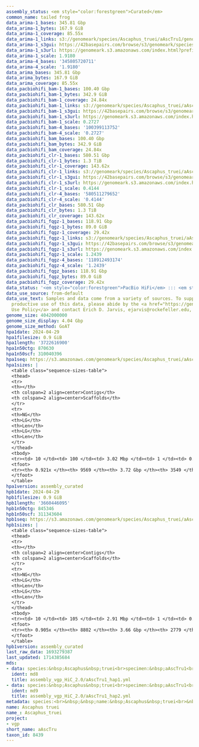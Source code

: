 ```yaml
---
assembly_status: <em style="color:forestgreen">Curated</em>
common_name: tailed frog
data_arima-1_bases: 345.81 Gbp
data_arima-1_bytes: 167.9 GiB
data_arima-1_coverage: 85.55x
data_arima-1_links: s3://genomeark/species/Ascaphus_truei/aAscTru1/genomic_data/arima/<br>
data_arima-1_s3gui: https://42basepairs.com/browse/s3/genomeark/species/Ascaphus_truei/aAscTru1/genomic_data/arima/
data_arima-1_s3url: https://genomeark.s3.amazonaws.com/index.html?prefix=species/Ascaphus_truei/aAscTru1/genomic_data/arima/
data_arima-1_scale: 1.9180
data_arima-4_bases: '345805720711'
data_arima-4_scale: '1.9180'
data_arima_bases: 345.81 Gbp
data_arima_bytes: 167.9 GiB
data_arima_coverage: 85.55x
data_pacbiohifi_bam-1_bases: 100.40 Gbp
data_pacbiohifi_bam-1_bytes: 342.9 GiB
data_pacbiohifi_bam-1_coverage: 24.84x
data_pacbiohifi_bam-1_links: s3://genomeark/species/Ascaphus_truei/aAscTru1/genomic_data/pacbio_hifi/<br>
data_pacbiohifi_bam-1_s3gui: https://42basepairs.com/browse/s3/genomeark/species/Ascaphus_truei/aAscTru1/genomic_data/pacbio_hifi/
data_pacbiohifi_bam-1_s3url: https://genomeark.s3.amazonaws.com/index.html?prefix=species/Ascaphus_truei/aAscTru1/genomic_data/pacbio_hifi/
data_pacbiohifi_bam-1_scale: 0.2727
data_pacbiohifi_bam-4_bases: '100399113752'
data_pacbiohifi_bam-4_scale: '0.2727'
data_pacbiohifi_bam_bases: 100.40 Gbp
data_pacbiohifi_bam_bytes: 342.9 GiB
data_pacbiohifi_bam_coverage: 24.84x
data_pacbiohifi_clr-1_bases: 580.51 Gbp
data_pacbiohifi_clr-1_bytes: 1.3 TiB
data_pacbiohifi_clr-1_coverage: 143.62x
data_pacbiohifi_clr-1_links: s3://genomeark/species/Ascaphus_truei/aAscTru1/genomic_data/pacbio_hifi/<br>
data_pacbiohifi_clr-1_s3gui: https://42basepairs.com/browse/s3/genomeark/species/Ascaphus_truei/aAscTru1/genomic_data/pacbio_hifi/
data_pacbiohifi_clr-1_s3url: https://genomeark.s3.amazonaws.com/index.html?prefix=species/Ascaphus_truei/aAscTru1/genomic_data/pacbio_hifi/
data_pacbiohifi_clr-1_scale: 0.4144
data_pacbiohifi_clr-4_bases: '580511279652'
data_pacbiohifi_clr-4_scale: '0.4144'
data_pacbiohifi_clr_bases: 580.51 Gbp
data_pacbiohifi_clr_bytes: 1.3 TiB
data_pacbiohifi_clr_coverage: 143.62x
data_pacbiohifi_fqgz-1_bases: 118.91 Gbp
data_pacbiohifi_fqgz-1_bytes: 89.0 GiB
data_pacbiohifi_fqgz-1_coverage: 29.42x
data_pacbiohifi_fqgz-1_links: s3://genomeark/species/Ascaphus_truei/aAscTru1/genomic_data/pacbio_hifi/<br>
data_pacbiohifi_fqgz-1_s3gui: https://42basepairs.com/browse/s3/genomeark/species/Ascaphus_truei/aAscTru1/genomic_data/pacbio_hifi/
data_pacbiohifi_fqgz-1_s3url: https://genomeark.s3.amazonaws.com/index.html?prefix=species/Ascaphus_truei/aAscTru1/genomic_data/pacbio_hifi/
data_pacbiohifi_fqgz-1_scale: 1.2439
data_pacbiohifi_fqgz-4_bases: '118912493174'
data_pacbiohifi_fqgz-4_scale: '1.2439'
data_pacbiohifi_fqgz_bases: 118.91 Gbp
data_pacbiohifi_fqgz_bytes: 89.0 GiB
data_pacbiohifi_fqgz_coverage: 29.42x
data_status: '<em style="color:forestgreen">PacBio HiFi</em> ::: <em style="color:forestgreen">Arima</em>'
data_use_source: from-default
data_use_text: Samples and data come from a variety of sources. To support fair and
  productive use of this data, please abide by the <a href="https://genome10k.soe.ucsc.edu/data-use-policies/">Data
  Use Policy</a> and contact Erich D. Jarvis, ejarvis@rockefeller.edu, with any questions.
genome_size: 4042000000
genome_size_display: 4.04 Gbp
genome_size_method: GoAT
hpa1date: 2024-04-29
hpa1filesize: 0.9 GiB
hpa1length: '3722616900'
hpa1n50ctg: 870630
hpa1n50scf: 310040396
hpa1seq: https://s3.amazonaws.com/genomeark/species/Ascaphus_truei/aAscTru1/assembly_curated/aAscTru1.hap1.cur.20240429.fasta.gz
hpa1sizes: |
  <table class="sequence-sizes-table">
  <thead>
  <tr>
  <th></th>
  <th colspan=2 align=center>Contigs</th>
  <th colspan=2 align=center>Scaffolds</th>
  </tr>
  <tr>
  <th>NG</th>
  <th>LG</th>
  <th>Len</th>
  <th>LG</th>
  <th>Len</th>
  </tr>
  </thead>
  <tbody>
  <tr><td> 10 </td><td> 100 </td><td> 3.02 Mbp </td><td> 1 </td><td> 0.56 Gbp </td></tr><tr><td> 20 </td><td> 259 </td><td> 2.16 Mbp </td><td> 2 </td><td> 491.29 Mbp </td></tr><tr><td> 30 </td><td> 479 </td><td> 1.56 Mbp </td><td> 3 </td><td> 439.62 Mbp </td></tr><tr><td> 40 </td><td> 779 </td><td> 1.17 Mbp </td><td> 4 </td><td> 424.00 Mbp </td></tr><tr style="background-color:#cccccc;"><td> 50 </td><td> 1178 </td><td style="background-color:#ff8888;"> 0.87 Mbp </td><td> 5 </td><td style="background-color:#88ff88;"> 310.04 Mbp </td></tr><tr><td> 60 </td><td> 1726 </td><td> 0.63 Mbp </td><td> 7 </td><td> 117.24 Mbp </td></tr><tr><td> 70 </td><td> 2513 </td><td> 412.32 Kbp </td><td> 12 </td><td> 58.93 Mbp </td></tr><tr><td> 80 </td><td> 3836 </td><td> 223.24 Kbp </td><td> 21 </td><td> 33.18 Mbp </td></tr><tr><td> 90 </td><td> 7159 </td><td> 57.49 Kbp </td><td> 1390 </td><td> 81.09 Kbp </td></tr><tr><td> 100 </td><td> 0 </td><td>  </td><td> 0 </td><td>  </td></tr></tbody>
  <tfoot>
  <tr><th> 0.921x </th><th> 9569 </th><th> 3.72 Gbp </th><th> 3549 </th><th> 3.72 Gbp </th></tr>
  </tfoot>
  </table>
hpa1version: assembly_curated
hpb1date: 2024-04-29
hpb1filesize: 0.9 GiB
hpb1length: '3660446095'
hpb1n50ctg: 845346
hpb1n50scf: 311343604
hpb1seq: https://s3.amazonaws.com/genomeark/species/Ascaphus_truei/aAscTru1/assembly_curated/aAscTru1.hap2.cur.20240429.fasta.gz
hpb1sizes: |
  <table class="sequence-sizes-table">
  <thead>
  <tr>
  <th></th>
  <th colspan=2 align=center>Contigs</th>
  <th colspan=2 align=center>Scaffolds</th>
  </tr>
  <tr>
  <th>NG</th>
  <th>LG</th>
  <th>Len</th>
  <th>LG</th>
  <th>Len</th>
  </tr>
  </thead>
  <tbody>
  <tr><td> 10 </td><td> 105 </td><td> 2.91 Mbp </td><td> 1 </td><td> 0.53 Gbp </td></tr><tr><td> 20 </td><td> 276 </td><td> 2.01 Mbp </td><td> 2 </td><td> 0.51 Gbp </td></tr><tr><td> 30 </td><td> 509 </td><td> 1.50 Mbp </td><td> 3 </td><td> 458.98 Mbp </td></tr><tr><td> 40 </td><td> 816 </td><td> 1.13 Mbp </td><td> 4 </td><td> 396.16 Mbp </td></tr><tr style="background-color:#cccccc;"><td> 50 </td><td> 1230 </td><td style="background-color:#ff8888;"> 0.85 Mbp </td><td> 5 </td><td style="background-color:#88ff88;"> 311.34 Mbp </td></tr><tr><td> 60 </td><td> 1796 </td><td> 0.60 Mbp </td><td> 7 </td><td> 118.04 Mbp </td></tr><tr><td> 70 </td><td> 2635 </td><td> 385.09 Kbp </td><td> 13 </td><td> 58.67 Mbp </td></tr><tr><td> 80 </td><td> 4074 </td><td> 200.58 Kbp </td><td> 21 </td><td> 33.73 Mbp </td></tr><tr><td> 90 </td><td> 8060 </td><td> 38.84 Kbp </td><td> 2067 </td><td> 46.35 Kbp </td></tr><tr><td> 100 </td><td> 0 </td><td>  </td><td> 0 </td><td>  </td></tr></tbody>
  <tfoot>
  <tr><th> 0.905x </th><th> 8802 </th><th> 3.66 Gbp </th><th> 2779 </th><th> 3.66 Gbp </th></tr>
  </tfoot>
  </table>
hpb1version: assembly_curated
last_raw_data: 1693279387
last_updated: 1714385684
mds:
- data: species:&nbsp;Ascaphus&nbsp;truei<br>specimen:&nbsp;aAscTru1<br>projects:&nbsp;<br>&nbsp;&nbsp;-&nbsp;vgp<br>assembled_by_group:&nbsp;Rockefeller<br>data_location:&nbsp;S3<br>release_to:&nbsp;S3<br>haplotype_to_curate:&nbsp;hap1<br>hap1:&nbsp;s3://genomeark/species/Ascaphus_truei/aAscTru1/assembly_vgp_HiC_2.0/aAscTru1.HiC.hap1.20230829.fasta.gz<br>hap2:&nbsp;s3://genomeark/species/Ascaphus_truei/aAscTru1/assembly_vgp_HiC_2.0/aAscTru1.HiC.hap2.20230829.fasta.gz<br>pretext_hap1:&nbsp;s3://genomeark/species/Ascaphus_truei/aAscTru1/assembly_vgp_HiC_2.0/evaluation/hap1/pretext/aAscTru1_hap1_s2.pretext<br>pretext_hap2:&nbsp;s3://genomeark/species/Ascaphus_truei/aAscTru1/assembly_vgp_HiC_2.0/evaluation/hap2/pretext/aAscTru1_hap2_s2.pretext<br>kmer_spectra_img:&nbsp;s3://genomeark/species/Ascaphus_truei/aAscTru1/assembly_vgp_HiC_2.0/evaluation/merqury/aAscTru1_png/<br>pacbio_read_dir:&nbsp;s3://genomeark/species/Ascaphus_truei/aAscTru1/genomic_data/pacbio_hifi/<br>pacbio_read_type:&nbsp;hifi<br>hic_read_dir:&nbsp;s3://genomeark/species/Ascaphus_truei/aAscTru1/genomic_data/arima/<br>pipeline:&nbsp;<br>&nbsp;&nbsp;-&nbsp;hifiasm&nbsp;(0.19.3+galaxy0)<br>&nbsp;&nbsp;-&nbsp;yahs&nbsp;(1.2a.2+galaxy1)<br>notes:&nbsp;This&nbsp;was&nbsp;a&nbsp;Hifiasm-HiC&nbsp;assembly&nbsp;of&nbsp;aAscTru1&nbsp;(VGL-aAscTru4),&nbsp;resulting&nbsp;in&nbsp;two&nbsp;complete&nbsp;haplotypes.&nbsp;HiC&nbsp;scaffolding&nbsp;was&nbsp;performed&nbsp;with&nbsp;YaHS.&nbsp;This&nbsp;sample&nbsp;did&nbsp;not&nbsp;have&nbsp;bionano&nbsp;data.&nbsp;
  ident: md8
  title: assembly_vgp_HiC_2.0/aAscTru1_hap1.yml
- data: species:&nbsp;Ascaphus&nbsp;truei<br>specimen:&nbsp;aAscTru1<br>projects:&nbsp;<br>&nbsp;&nbsp;-&nbsp;vgp<br>assembled_by_group:&nbsp;Rockefeller<br>data_location:&nbsp;S3<br>release_to:&nbsp;S3<br>haplotype_to_curate:&nbsp;hap2<br>hap1:&nbsp;s3://genomeark/species/Ascaphus_truei/aAscTru1/assembly_vgp_HiC_2.0/aAscTru1.HiC.hap1.20230829.fasta.gz<br>hap2:&nbsp;s3://genomeark/species/Ascaphus_truei/aAscTru1/assembly_vgp_HiC_2.0/aAscTru1.HiC.hap2.20230829.fasta.gz<br>pretext_hap1:&nbsp;s3://genomeark/species/Ascaphus_truei/aAscTru1/assembly_vgp_HiC_2.0/evaluation/hap1/pretext/aAscTru1_hap1_s2.pretext<br>pretext_hap2:&nbsp;s3://genomeark/species/Ascaphus_truei/aAscTru1/assembly_vgp_HiC_2.0/evaluation/hap2/pretext/aAscTru1_hap2_s2.pretext<br>kmer_spectra_img:&nbsp;s3://genomeark/species/Ascaphus_truei/aAscTru1/assembly_vgp_HiC_2.0/evaluation/merqury/aAscTru1_png/<br>pacbio_read_dir:&nbsp;s3://genomeark/species/Ascaphus_truei/aAscTru1/genomic_data/pacbio_hifi/<br>pacbio_read_type:&nbsp;hifi<br>hic_read_dir:&nbsp;s3://genomeark/species/Ascaphus_truei/aAscTru1/genomic_data/arima/<br>pipeline:&nbsp;<br>&nbsp;&nbsp;-&nbsp;hifiasm&nbsp;(0.19.3+galaxy0)<br>&nbsp;&nbsp;-&nbsp;yahs&nbsp;(1.2a.2+galaxy1)<br>notes:&nbsp;This&nbsp;was&nbsp;a&nbsp;Hifiasm-HiC&nbsp;assembly&nbsp;of&nbsp;aAscTru1&nbsp;(VGL-aAscTru4),&nbsp;resulting&nbsp;in&nbsp;two&nbsp;complete&nbsp;haplotypes.&nbsp;HiC&nbsp;scaffolding&nbsp;was&nbsp;performed&nbsp;with&nbsp;YaHS.&nbsp;This&nbsp;sample&nbsp;did&nbsp;not&nbsp;have&nbsp;bionano&nbsp;data.&nbsp;
  ident: md9
  title: assembly_vgp_HiC_2.0/aAscTru1_hap2.yml
metadata: species:<br>&nbsp;&nbsp;name:&nbsp;Ascaphus&nbsp;truei<br>&nbsp;&nbsp;individuals:<br>&nbsp;&nbsp;-&nbsp;short_name:&nbsp;aAscTru4<br>&nbsp;&nbsp;short_name:&nbsp;aAscTru<br>&nbsp;&nbsp;taxon_id:&nbsp;8439<br>&nbsp;&nbsp;common_name:&nbsp;tailed&nbsp;frog<br>&nbsp;&nbsp;genome_size:&nbsp;4042000000<br>&nbsp;&nbsp;genome_size_method:&nbsp;GoAT<br>&nbsp;&nbsp;order:<br>&nbsp;&nbsp;&nbsp;&nbsp;name:&nbsp;Anura<br>&nbsp;&nbsp;family:<br>&nbsp;&nbsp;&nbsp;&nbsp;name:&nbsp;Ascaphidae<br>&nbsp;&nbsp;project:&nbsp;[&nbsp;vgp&nbsp;]<br>
name: Ascaphus truei
name_: Ascaphus_truei
project:
- vgp
short_name: aAscTru
taxon_id: 8439
---
```

